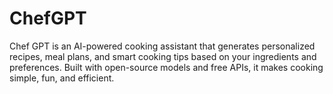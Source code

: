 # ChefGPT
Chef GPT is an AI-powered cooking assistant that generates personalized recipes, meal plans, and smart cooking tips based on your ingredients and preferences. Built with open-source models and free APIs, it makes cooking simple, fun, and efficient.
